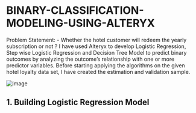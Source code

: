 # BINARY-CLASSIFICATION-MODELING-USING-ALTERYX
Problem Statement: - 
Whether the hotel customer will redeem the yearly subscription or not ?
I have used Alteryx to develop Logistic Regression, Step wise Logistic Regression and Decision Tree Model to predict binary outcomes by analyzing the outcome’s relationship with one or more predictor variables.
Before starting applying the algorithms on the given hotel loyalty data set, I have created the estimation and validation sample.

![image](https://user-images.githubusercontent.com/16829371/33813030-7897217c-ddef-11e7-8cde-b1ec7244405c.png)

## 1.	Building Logistic Regression Model


